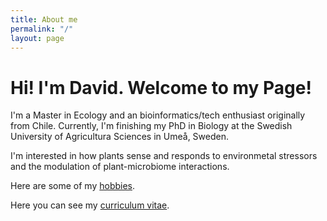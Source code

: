 ```yaml
---
title: About me
permalink: "/"
layout: page
---
```


# Hi! I'm David. Welcome to my Page!

I'm a Master in Ecology and an bioinformatics/tech enthusiast originally from Chile. Currently, I'm finishing my PhD in Biology at the Swedish University of Agricultura Sciences in Umeå, Sweden.

I'm interested in how plants sense and responds to environmetal stressors and the modulation of plant-microbiome interactions.

Here are some of my [hobbies](/Hobbies).

Here you can see my [curriculum vitae](/cv).
